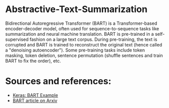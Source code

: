 # Abstractive-Text-Summarization
Bidirectional Autoregressive Transformer (BART) is a Transformer-based encoder-decoder model, often used for sequence-to-sequence tasks like summarization and neural machine translation. BART is pre-trained in a self-supervised fashion on a large text corpus. During pre-training, the text is corrupted and BART is trained to reconstruct the original text (hence called a "denoising autoencoder"). Some pre-training tasks include token masking, token deletion, sentence permutation (shuffle sentences and train BART to fix the order), etc.

# Sources and references:
- [Keras: BART Example]((https://keras.io/examples/nlp/abstractive_summarization_with_bart/))  
- [BART article on Arxiv]((https://arxiv.org/abs/1910.13461))  
